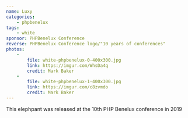 ```yaml
---
name: Luxy
categories:
    - phpbenelux
tags:
    - white
sponsor: PHPBenelux Conference
reverse: PHPBenelux Conference logo/"10 years of conferences"
photos:
    -
        file: white-phpbenelux-0-400x300.jpg
        link: https://imgur.com/WhsDa4q
        credit: Mark Baker
    -
        file: white-phpbenelux-1-400x300.jpg
        link: https://imgur.com/c8zvmdo
        credit: Mark Baker
---
```

This elephpant was released at the 10th PHP Benelux conference in 2019
